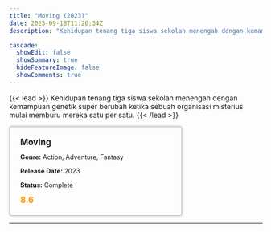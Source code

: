 ```yaml
---
title: "Moving (2023)"
date: 2023-09-18T11:20:34Z
description: "Kehidupan tenang tiga siswa sekolah menengah dengan kemampuan genetik super berubah ketika sebuah organisasi misterius mulai memburu mereka satu per satu."

cascade:
  showEdit: false
  showSummary: true
  hideFeatureImage: false
  showComments: true
---
```


{{< lead >}}
Kehidupan tenang tiga siswa sekolah menengah dengan kemampuan genetik super berubah ketika sebuah organisasi misterius mulai memburu mereka satu per satu.
{{< /lead >}}

<style>

/* CSS for the movie information box */
        .movie-box {
            width: 300px;
            padding: 20px;
            border: 2px solid #ccc; /* Border added */
            border-radius: 5px;
            box-shadow: 0 0 5px rgba(0, 0, 0, 0.2);
        }

        /* CSS for movie title */
        .movie-title {
            font-size: 1.2em;
            font-weight: bold;
            margin-bottom: 10px;
        }

        /* CSS for movie details */
        .movie-details {
            font-size: 0.9em;
            margin-bottom: 10px;
        }

        /* CSS for movie rating */
        .movie-rating {
            font-size: 1.2em;
            font-weight: bold;
            color: #ff9900; /* IMDb's rating color */
        }
</style>

 <div class="movie-box">
        <div class="movie-title">Moving</div>
        <div class="movie-details">
            <p><strong>Genre:</strong> Action, Adventure, Fantasy</p>
            <p><strong>Release Date:</strong> 2023</p>
            <p><strong>Status:</strong> Complete</p>
        </div>
        <div class="movie-rating">8.6</div>
    </div>

---